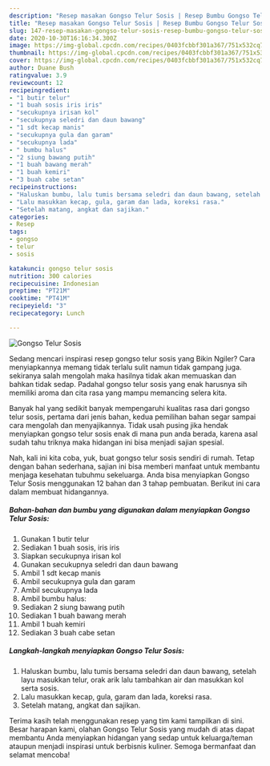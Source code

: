 ```yaml
---
description: "Resep masakan Gongso Telur Sosis | Resep Bumbu Gongso Telur Sosis Yang Enak Dan Lezat"
title: "Resep masakan Gongso Telur Sosis | Resep Bumbu Gongso Telur Sosis Yang Enak Dan Lezat"
slug: 147-resep-masakan-gongso-telur-sosis-resep-bumbu-gongso-telur-sosis-yang-enak-dan-lezat
date: 2020-10-30T16:16:34.300Z
image: https://img-global.cpcdn.com/recipes/0403fcbbf301a367/751x532cq70/gongso-telur-sosis-foto-resep-utama.jpg
thumbnail: https://img-global.cpcdn.com/recipes/0403fcbbf301a367/751x532cq70/gongso-telur-sosis-foto-resep-utama.jpg
cover: https://img-global.cpcdn.com/recipes/0403fcbbf301a367/751x532cq70/gongso-telur-sosis-foto-resep-utama.jpg
author: Duane Bush
ratingvalue: 3.9
reviewcount: 12
recipeingredient:
- "1 butir telur"
- "1 buah sosis iris iris"
- "secukupnya irisan kol"
- "secukupnya seledri dan daun bawang"
- "1 sdt kecap manis"
- "secukupnya gula dan garam"
- "secukupnya lada"
- " bumbu halus"
- "2 siung bawang putih"
- "1 buah bawang merah"
- "1 buah kemiri"
- "3 buah cabe setan"
recipeinstructions:
- "Haluskan bumbu, lalu tumis bersama seledri dan daun bawang, setelah layu masukkan telur, orak arik lalu tambahkan air dan masukkan kol serta sosis."
- "Lalu masukkan kecap, gula, garam dan lada, koreksi rasa."
- "Setelah matang, angkat dan sajikan."
categories:
- Resep
tags:
- gongso
- telur
- sosis

katakunci: gongso telur sosis 
nutrition: 300 calories
recipecuisine: Indonesian
preptime: "PT21M"
cooktime: "PT41M"
recipeyield: "3"
recipecategory: Lunch

---
```



![Gongso Telur Sosis](https://img-global.cpcdn.com/recipes/0403fcbbf301a367/751x532cq70/gongso-telur-sosis-foto-resep-utama.jpg)

Sedang mencari inspirasi resep gongso telur sosis yang Bikin Ngiler? Cara menyiapkannya memang tidak terlalu sulit namun tidak gampang juga. sekiranya salah mengolah maka hasilnya tidak akan memuaskan dan bahkan tidak sedap. Padahal gongso telur sosis yang enak harusnya sih memiliki aroma dan cita rasa yang mampu memancing selera kita.



Banyak hal yang sedikit banyak mempengaruhi kualitas rasa dari gongso telur sosis, pertama dari jenis bahan, kedua pemilihan bahan segar sampai cara mengolah dan menyajikannya. Tidak usah pusing jika hendak menyiapkan gongso telur sosis enak di mana pun anda berada, karena asal sudah tahu triknya maka hidangan ini bisa menjadi sajian spesial.


Nah, kali ini kita coba, yuk, buat gongso telur sosis sendiri di rumah. Tetap dengan bahan sederhana, sajian ini bisa memberi manfaat untuk membantu menjaga kesehatan tubuhmu sekeluarga. Anda bisa menyiapkan Gongso Telur Sosis menggunakan 12 bahan dan 3 tahap pembuatan. Berikut ini cara dalam membuat hidangannya.

<!--inarticleads1-->

##### Bahan-bahan dan bumbu yang digunakan dalam menyiapkan Gongso Telur Sosis:

1. Gunakan 1 butir telur
1. Sediakan 1 buah sosis, iris iris
1. Siapkan secukupnya irisan kol
1. Gunakan secukupnya seledri dan daun bawang
1. Ambil 1 sdt kecap manis
1. Ambil secukupnya gula dan garam
1. Ambil secukupnya lada
1. Ambil  bumbu halus:
1. Sediakan 2 siung bawang putih
1. Sediakan 1 buah bawang merah
1. Ambil 1 buah kemiri
1. Sediakan 3 buah cabe setan




<!--inarticleads2-->

##### Langkah-langkah menyiapkan Gongso Telur Sosis:

1. Haluskan bumbu, lalu tumis bersama seledri dan daun bawang, setelah layu masukkan telur, orak arik lalu tambahkan air dan masukkan kol serta sosis.
1. Lalu masukkan kecap, gula, garam dan lada, koreksi rasa.
1. Setelah matang, angkat dan sajikan.




Terima kasih telah menggunakan resep yang tim kami tampilkan di sini. Besar harapan kami, olahan Gongso Telur Sosis yang mudah di atas dapat membantu Anda menyiapkan hidangan yang sedap untuk keluarga/teman ataupun menjadi inspirasi untuk berbisnis kuliner. Semoga bermanfaat dan selamat mencoba!
